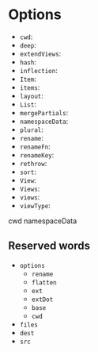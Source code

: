 # Options

- `cwd`:
- `deep`:
- `extendViews`:
- `hash`:
- `inflection`:
- `Item`:
- `items`:
- `layout`:
- `List`:
- `mergePartials`:
- `namespaceData`:
- `plural`:
- `rename`:
- `renameFn`:
- `renameKey`:
- `rethrow`:
- `sort`:
- `View`:
- `Views`:
- `views`:
- `viewType`:

cwd
namespaceData



## Reserved words

- `options`
  * `rename`
  * `flatten`
  * `ext`
  * `extDot`
  * `base`
  * `cwd`
- `files`
- `dest`
- `src`
